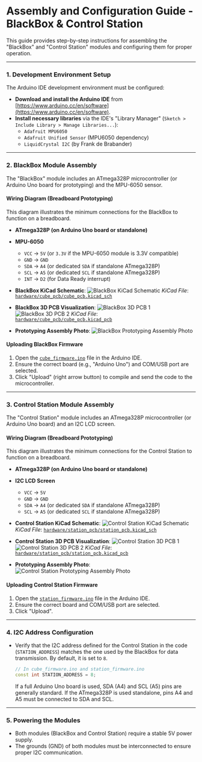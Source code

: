 # Assembly and Configuration Guide - BlackBox & Control Station

This guide provides step-by-step instructions for assembling the "BlackBox" and "Control Station" modules and configuring them for proper operation.

---

### 1. Development Environment Setup

The Arduino IDE development environment must be configured:

* **Download and install the Arduino IDE** from [https://www.arduino.cc/en/software](https://www.arduino.cc/en/software).
* **Install necessary libraries** via the IDE's "Library Manager" (`Sketch > Include Library > Manage Libraries...`):
    * `Adafruit MPU6050`
    * `Adafruit Unified Sensor` (MPU6050 dependency)
    * `LiquidCrystal I2C` (by Frank de Brabander)

---

### 2. BlackBox Module Assembly

The "BlackBox" module includes an ATmega328P microcontroller (or Arduino Uno board for prototyping) and the MPU-6050 sensor.

#### Wiring Diagram (Breadboard Prototyping)

This diagram illustrates the minimum connections for the BlackBox to function on a breadboard.

* **ATmega328P (on Arduino Uno board or standalone)**
* **MPU-6050**
    * `VCC` -> `5V` (or `3.3V` if the MPU-6050 module is 3.3V compatible)
    * `GND` -> `GND`
    * `SDA` -> `A4` (or dedicated `SDA` if standalone ATmega328P)
    * `SCL` -> `A5` (or dedicated `SCL` if standalone ATmega328P)
    * `INT` -> `D2` (for Data Ready interrupt)

* **BlackBox KiCad Schematic**:
    ![BlackBox KiCad Schematic](Documentation/semaine-2/images/cube_schema.png)
    *KiCad File*: [`hardware/cube_pcb/cube_pcb.kicad_sch`](Documentation/semaine-2/hardware/cube_pcb/cube_pcb.kicad_sch)

* **BlackBox 3D PCB Visualization**:
    ![BlackBox 3D PCB 1](Documentation/semaine-2/images/cube_pcb_PCB_3DViewer1.png)
    ![BlackBox 3D PCB 2](Documentation/semaine-2/images/cube_pcb_PCB_3DViewer2.png)
    *KiCad File*: [`hardware/cube_pcb/cube_pcb.kicad_pcb`](Documentation/semaine-2/hardware/cube_pcb/cube_pcb.kicad_pcb)

* **Prototyping Assembly Photo**:
    ![BlackBox Prototyping Assembly Photo](Documentation/semaine-2/images/blackbox_prototyping_photo_placeholder.png)

#### Uploading BlackBox Firmware

1.  Open the [`cube_firmware.ino`](Documentation/semaine-2/firmware/cube_firmware/cube_firmware.ino) file in the Arduino IDE.
2.  Ensure the correct board (e.g., "Arduino Uno") and COM/USB port are selected.
3.  Click "Upload" (right arrow button) to compile and send the code to the microcontroller.

---

### 3. Control Station Module Assembly

The "Control Station" module includes an ATmega328P microcontroller (or Arduino Uno board) and an I2C LCD screen.

#### Wiring Diagram (Breadboard Prototyping)

This diagram illustrates the minimum connections for the Control Station to function on a breadboard.

* **ATmega328P (on Arduino Uno board or standalone)**
* **I2C LCD Screen**
    * `VCC` -> `5V`
    * `GND` -> `GND`
    * `SDA` -> `A4` (or dedicated `SDA` if standalone ATmega328P)
    * `SCL` -> `A5` (or dedicated `SCL` if standalone ATmega328P)

* **Control Station KiCad Schematic**:
    ![Control Station KiCad Schematic](Documentation/semaine-2/images/station_schema.png)
    *KiCad File*: [`hardware/station_pcb/station_pcb.kicad_sch`](Documentation/semaine-2/hardware/station_pcb/station_pcb.kicad_sch)

* **Control Station 3D PCB Visualization**:
    ![Control Station 3D PCB 1](Documentation/semaine-2/images/station_pcb_PCB_3Dviewer1.png)
    ![Control Station 3D PCB 2](Documentation/semaine-2/images/station_pcb_PCB_3Dviewer2.png)
    *KiCad File*: [`hardware/station_pcb/station_pcb.kicad_pcb`](Documentation/semaine-2/hardware/station_pcb/station_pcb.kicad_pcb)

* **Prototyping Assembly Photo**:
    ![Control Station Prototyping Assembly Photo](Documentation/semaine-2/images/controlstation_prototyping_photo_placeholder.png)

#### Uploading Control Station Firmware

1.  Open the [`station_firmware.ino`](Documentation/semaine-2/firmware/station_firmware/station_firmware.ino) file in the Arduino IDE.
2.  Ensure the correct board and COM/USB port are selected.
3.  Click "Upload".

---

### 4. I2C Address Configuration

* Verify that the I2C address defined for the Control Station in the code (`STATION_ADDRESS`) matches the one used by the BlackBox for data transmission. By default, it is set to `8`.
    ```cpp
    // In cube_firmware.ino and station_firmware.ino
    const int STATION_ADDRESS = 8;
    ```
    If a full Arduino Uno board is used, SDA (A4) and SCL (A5) pins are generally standard. If the ATmega328P is used standalone, pins A4 and A5 must be connected to SDA and SCL.

---

### 5. Powering the Modules

* Both modules (BlackBox and Control Station) require a stable 5V power supply.
* The grounds (GND) of both modules must be interconnected to ensure proper I2C communication.